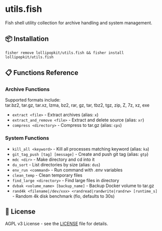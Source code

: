 # utils.fish

Fish shell utility collection for archive handling and system management.

## 📦 Installation

```fish
fisher remove lollipopkit/utils.fish && fisher install lollipopkit/utils.fish
```

## 📋 Functions Reference

### Archive Functions

Supported formats include:  
tar.bz2, tar.gz, tar.xz, lzma, bz2, rar, gz, tar, tbz2, tgz, zip, Z, 7z, xz, exe

- `extract <file>` - Extract archives (alias: `x`)
- `extract_and_remove <file>` - Extract and delete source (alias: `xr`)
- `compress <directory>` - Compress to tar.gz (alias: `cps`)

### System Functions

- `kill_all <keyword>` - Kill all processes matching keyword (alias: `ka`)
- `git_tag_push [tag] [message]` - Create and push git tag (alias: `gtp`)
- `mdc <dir>` - Make directory and cd into it
- `du_sort` - List directories by size (alias: `dus`)
- `env_run <command>` - Run command with .env variables
- `clean_temp` - Clean temporary files
- `find_large <directory>` - Find large files in directory
- `dvbak <volume_name> [backup_name]` - Backup Docker volume to tar.gz
- `rand4k <filename|/dev/xxx> <randread|randwrite|randrw> [runtime_s]` - Random 4k disk benchmark (fio, defaults to 30s)

## 📄 License

AGPL v3 License - see the [LICENSE](LICENSE) file for details.
